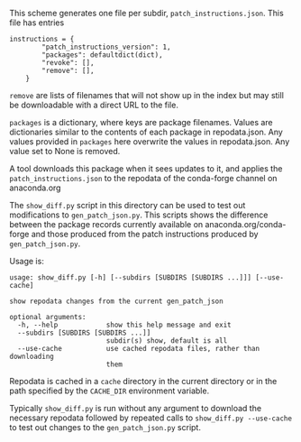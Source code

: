 This scheme generates one file per subdir, ``patch_instructions.json``.  This file has entries

```
instructions = {
        "patch_instructions_version": 1,
        "packages": defaultdict(dict),
        "revoke": [],
        "remove": [],
    }
```

``remove`` are lists of filenames that will not show up in the index but may still be downloadable with a direct URL to the file.

``packages`` is a dictionary, where keys are package filenames.  Values are dictionaries similar to the contents of each package in repodata.json.  Any values provided in ``packages`` here overwrite the values in repodata.json.  Any value set to None is removed.

A tool downloads this package when it sees updates to it, and applies the ``patch_instructions.json``
to the repodata of the conda-forge channel on anaconda.org

The ``show_diff.py`` script in this directory can be used to test out
modifications to ``gen_patch_json.py``.  This scripts shows the difference
between the package records currently available on anaconda.org/conda-forge and those
produced from the patch instructions produced by ``gen_patch_json.py``.

Usage is:

```
usage: show_diff.py [-h] [--subdirs [SUBDIRS [SUBDIRS ...]]] [--use-cache]

show repodata changes from the current gen_patch_json

optional arguments:
  -h, --help            show this help message and exit
  --subdirs [SUBDIRS [SUBDIRS ...]]
                        subdir(s) show, default is all
  --use-cache           use cached repodata files, rather than downloading
                        them

```

Repodata is cached in a ``cache`` directory in the current directory or in the
path specified by the ``CACHE_DIR`` environment variable.

Typically ``show_diff.py`` is run without any argument to download the
necessary repodata followed by repeated calls to ``show_diff.py --use-cache``
to test out changes to the ``gen_patch_json.py`` script.
